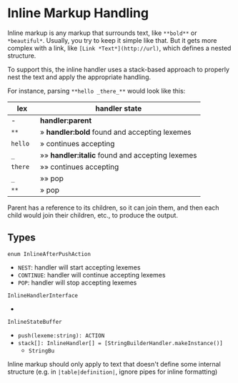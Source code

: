 # Inline Markup Handling

Inline markup is any markup that surrounds text, like `**bold**` or `*beautiful*`. Usually, you try to keep it simple like that. But it gets more complex with a link, like `[Link *Text*](http://url)`, which defines a nested structure.

To support this, the inline handler uses a stack-based approach to properly nest the text and apply the appropriate handling.

For instance, parsing `**hello _there_**` would look like this:

|lex |handler state
|--- |---
|-   |**handler:parent**
|`**`|&raquo; **handler:bold** found and accepting lexemes
|`hello `|&raquo; continues accepting
|`_` |&raquo;&raquo; **handler:italic** found and accepting lexemes
|`there`|&raquo;&raquo; continues accepting
|`_` |&raquo;&raquo; pop
|`**`|&raquo; pop

Parent has a reference to its children, so it can join them, and then each child would join their children, etc., to produce the output.

## Types

`enum InlineAfterPushAction`

- `NEST`: handler will start accepting lexemes
- `CONTINUE`: handler will continue accepting lexemes
- `POP`: handler will stop accepting lexemes

`InlineHandlerInterface`

- 

`InlineStateBuffer`

- `push(lexeme:string): ACTION`
- `stack[]: InlineHandler[] = [StringBuilderHandler.makeInstance()]`
    - `StringBu` 



Inline markup should only apply to text that doesn't define some internal structure (e.g. in `|table|definition|`, ignore pipes for inline formatting)